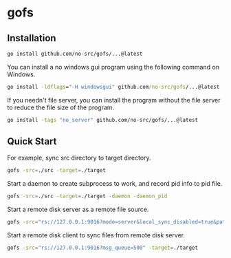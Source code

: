 # gofs

## Installation

```bash
go install github.com/no-src/gofs/...@latest
```

You can install a no windows gui program using the following command on Windows.

```bat
go install -ldflags="-H windowsgui" github.com/no-src/gofs/...@latest
```

If you needn't file server, you can install the program without the file server to reduce the file size of the program.

```bash
go install -tags "no_server" github.com/no-src/gofs/...@latest
```

## Quick Start

For example, sync src directory to target directory.

```bash
gofs -src=./src -target=./target
```

Start a daemon to create subprocess to work, and record pid info to pid file.

```bash
gofs -src=./src -target=./target -daemon -daemon_pid
```

Start a remote disk server as a remote file source.

```bash
gofs -src="rs://127.0.0.1:9016?mode=server&local_sync_disabled=true&path=./src&fs_server=https://127.0.0.1" -target=./target -server
```

Start a remote disk client to sync files from remote disk server.

```bash
gofs -src="rs://127.0.0.1:9016?msg_queue=500" -target=./target
```